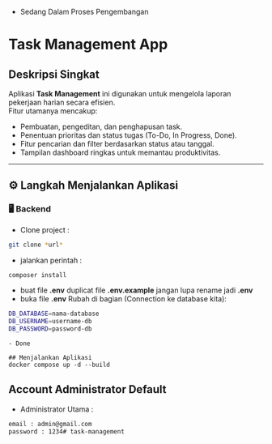 - Sedang Dalam Proses Pengembangan

# Task Management App

## Deskripsi Singkat
Aplikasi **Task Management** ini digunakan untuk mengelola laporan pekerjaan harian secara efisien.  
Fitur utamanya mencakup:
- Pembuatan, pengeditan, dan penghapusan task.  
- Penentuan prioritas dan status tugas (To-Do, In Progress, Done).  
- Fitur pencarian dan filter berdasarkan status atau tanggal.  
- Tampilan dashboard ringkas untuk memantau produktivitas.
---

## ⚙️ Langkah Menjalankan Aplikasi

### 🖥️ Backend
- Clone project :
```bash
git clone *url*
```
- jalankan perintah :
```bash
composer install
```
- buat file  <b>.env</b>  duplicat file  <b>.env.example</b>  jangan lupa rename jadi  <b>.env</b>
- buka file  <b>.env</b>  Rubah di bagian (Connection ke database kita):

```bash
DB_DATABASE=nama-database
DB_USERNAME=username-db
DB_PASSWORD=password-db
```
```
- Done

## Menjalankan Aplikasi
docker compose up -d --build
```

## Account Administrator Default
- Administrator Utama :

```bash
email : admin@gmail.com
password : 1234# task-management
